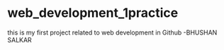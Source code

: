 # web_development_1practice
this is my first project related to web development in Github
-BHUSHAN SALKAR 
